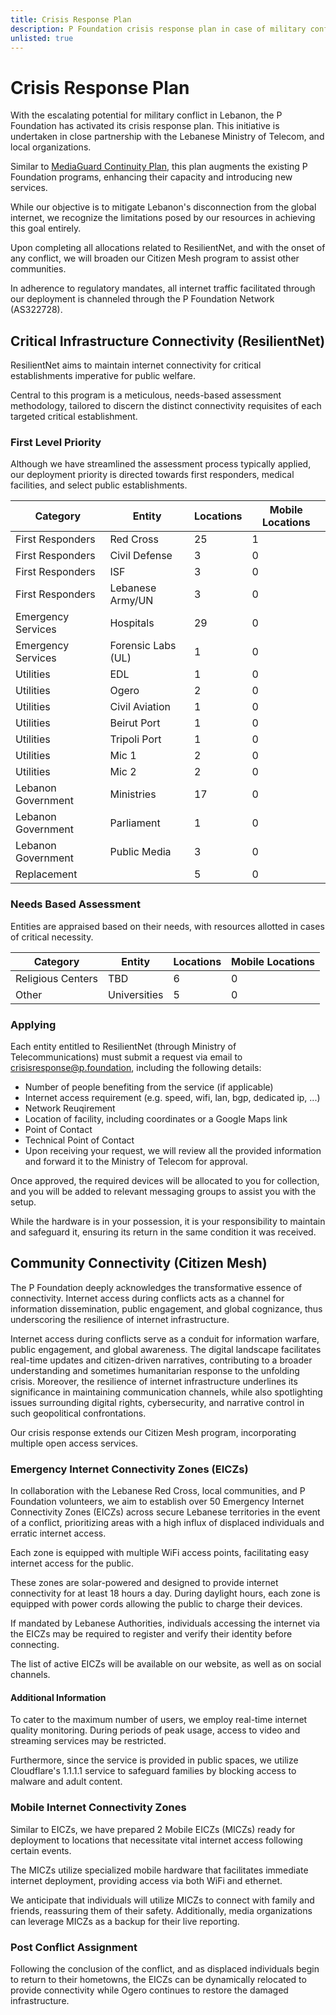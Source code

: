 ```yaml
---
title: Crisis Response Plan
description: P Foundation crisis response plan in case of military conflict in Lebanon.
unlisted: true
---
```


# Crisis Response Plan

With the escalating potential for military conflict in Lebanon, the P Foundation has activated its crisis response plan. This initiative is undertaken in close partnership with the Lebanese Ministry of Telecom, and local organizations.

Similar to [MediaGuard Continuity Plan](/messages/mediaguard_continuity_plan), this plan augments the existing P Foundation programs, enhancing their capacity and introducing new services.

While our objective is to mitigate Lebanon's disconnection from the global internet, we recognize the limitations posed by our resources in achieving this goal entirely.

Upon completing all allocations related to ResilientNet, and with the onset of any conflict, we will broaden our Citizen Mesh program to assist other communities.

In adherence to regulatory mandates, all internet traffic facilitated through our deployment is channeled through the P Foundation Network (AS322728).

## Critical Infrastructure Connectivity (ResilientNet)

ResilientNet aims to maintain internet connectivity for critical establishments imperative for public welfare.

Central to this program is a meticulous, needs-based assessment methodology, tailored to discern the distinct connectivity requisites of each targeted critical establishment.

### First Level Priority

Although we have streamlined the assessment process typically applied, our deployment priority is directed towards first responders, medical facilities, and select public establishments.

| Category           | Entity             | Locations | Mobile Locations |
| ------------------ | ------------------ | --------- | ---------------- |
| First Responders   | Red Cross          | 25        | 1                |
| First Responders   | Civil Defense      | 3         | 0                |
| First Responders   | ISF                | 3         | 0                |
| First Responders   | Lebanese Army/UN   | 3         | 0                |
| Emergency Services | Hospitals          | 29        | 0                |
| Emergency Services | Forensic Labs (UL) | 1         | 0                |
| Utilities          | EDL                | 1         | 0                |
| Utilities          | Ogero              | 2         | 0                |
| Utilities          | Civil Aviation     | 1         | 0                |
| Utilities          | Beirut Port        | 1         | 0                |
| Utilities          | Tripoli Port       | 1         | 0                |
| Utilities          | Mic 1              | 2         | 0                |
| Utilities          | Mic 2              | 2         | 0                |
| Lebanon Government | Ministries         | 17        | 0                |
| Lebanon Government | Parliament         | 1         | 0                |
| Lebanon Government | Public Media       | 3         | 0                |
| Replacement        |                    | 5         | 0                |

### Needs Based Assessment

Entities are appraised based on their needs, with resources allotted in cases of critical necessity.

| Category          | Entity       | Locations | Mobile Locations |
| ----------------- | ------------ | --------- | ---------------- |
| Religious Centers | TBD          | 6         | 0                |
| Other             | Universities | 5         | 0                |

### Applying

Each entity entitled to ResilientNet (through Ministry of Telecommunications) must submit a request via email to crisisresponse@p.foundation, including the following details:

- Number of people benefiting from the service (if applicable)
- Internet access requirement (e.g. speed, wifi, lan, bgp, dedicated ip, ...)
- Network Reuqirement
- Location of facility, including coordinates or a Google Maps link
- Point of Contact
- Technical Point of Contact
- Upon receiving your request, we will review all the provided information and forward it to the Ministry of Telecom for approval.

Once approved, the required devices will be allocated to you for collection, and you will be added to relevant messaging groups to assist you with the setup.

While the hardware is in your possession, it is your responsibility to maintain and safeguard it, ensuring its return in the same condition it was received.

## Community Connectivity (Citizen Mesh)

The P Foundation deeply acknowledges the transformative essence of connectivity. Internet access during conflicts acts as a channel for information dissemination, public engagement, and global cognizance, thus underscoring the resilience of internet infrastructure.

Internet access during conflicts serve as a conduit for information warfare, public engagement, and global awareness. The digital landscape facilitates real-time updates and citizen-driven narratives, contributing to a broader understanding and sometimes humanitarian response to the unfolding crisis. Moreover, the resilience of internet infrastructure underlines its significance in maintaining communication channels, while also spotlighting issues surrounding digital rights, cybersecurity, and narrative control in such geopolitical confrontations.

Our crisis response extends our Citizen Mesh program, incorporating multiple open access services.

### Emergency Internet Connectivity Zones (EICZs)

In collaboration with the Lebanese Red Cross, local communities, and P Foundation volunteers, we aim to establish over 50 Emergency Internet Connectivity Zones (EICZs) across secure Lebanese territories in the event of a conflict, prioritizing areas with a high influx of displaced individuals and erratic internet access.

Each zone is equipped with multiple WiFi access points, facilitating easy internet access for the public.

These zones are solar-powered and designed to provide internet connectivity for at least 18 hours a day. During daylight hours, each zone is equipped with power cords allowing the public to charge their devices.

If mandated by Lebanese Authorities, individuals accessing the internet via the EICZs may be required to register and verify their identity before connecting.

The list of active EICZs will be available on our website, as well as on social channels.

#### Additional Information

To cater to the maximum number of users, we employ real-time internet quality monitoring. During periods of peak usage, access to video and streaming services may be restricted.

Furthermore, since the service is provided in public spaces, we utilize Cloudflare's 1.1.1.1 service to safeguard families by blocking access to malware and adult content.

### Mobile Internet Connectivity Zones

Similar to EICZs, we have prepared 2 Mobile EICZs (MICZs) ready for deployment to locations that necessitate vital internet access following certain events.

The MICZs utilize specialized mobile hardware that facilitates immediate internet deployment, providing access via both WiFi and ethernet.

We anticipate that individuals will utilize MICZs to connect with family and friends, reassuring them of their safety. Additionally, media organizations can leverage MICZs as a backup for their live reporting.

### Post Conflict Assignment

Following the conclusion of the conflict, and as displaced individuals begin to return to their hometowns, the EICZs can be dynamically relocated to provide connectivity while Ogero continues to restore the damaged infrastructure.
